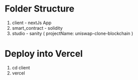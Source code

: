 # Folder Structure
1. client         - nextJs App
2. smart_contract - solidity
3. studio         - sanity ( projectName: uniswap-clone-blockchain )

# Deploy into Vercel
1. cd client
2. vercel
